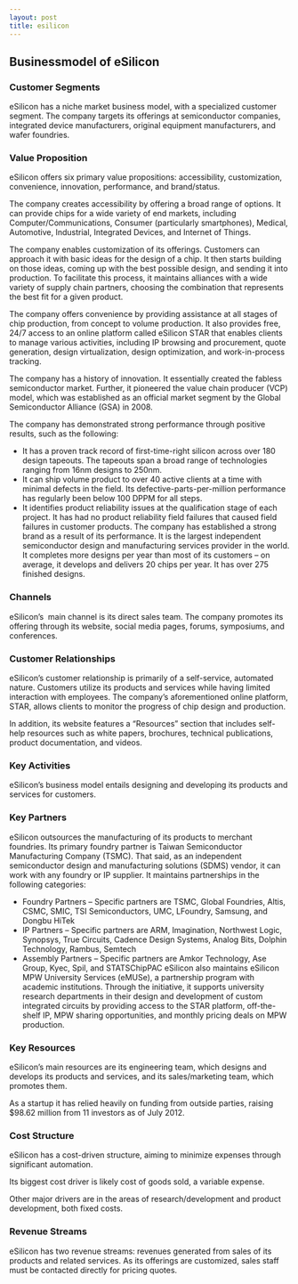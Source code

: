 ```yaml
---
layout: post
title: esilicon
---
```


Businessmodel of eSilicon
--------------------------

### Customer Segments

eSilicon has a niche market business model, with a specialized customer segment. The company targets its offerings at semiconductor companies, integrated device manufacturers, original equipment manufacturers, and wafer foundries.

### Value Proposition

eSilicon offers six primary value propositions: accessibility, customization, convenience, innovation, performance, and brand/status.

The company creates accessibility by offering a broad range of options. It can provide chips for a wide variety of end markets, including Computer/Communications, Consumer (particularly smartphones), Medical, Automotive, Industrial, Integrated Devices, and Internet of Things.

The company enables customization of its offerings. Customers can approach it with basic ideas for the design of a chip. It then starts building on those ideas, coming up with the best possible design, and sending it into production. To facilitate this process, it maintains alliances with a wide variety of supply chain partners, choosing the combination that represents the best fit for a given product.

The company offers convenience by providing assistance at all stages of chip production, from concept to volume production. It also provides free, 24/7 access to an online platform called eSilicon STAR that enables clients to manage various activities, including IP browsing and procurement, quote generation, design virtualization, design optimization, and work-in-process tracking.

The company has a history of innovation. It essentially created the fabless semiconductor market. Further, it pioneered the value chain producer (VCP) model, which was established as an official market segment by the Global Semiconductor Alliance (GSA) in 2008.

The company has demonstrated strong performance through positive results, such as the following:

 * It has a proven track record of first-time-right silicon across over 180 design tapeouts. The tapeouts span a broad range of technologies ranging from 16nm designs to 250nm.
* It can ship volume product to over 40 active clients at a time with minimal defects in the field. Its defective-parts-per-million performance has regularly been below 100 DPPM for all steps.
* It identifies product reliability issues at the qualification stage of each project. It has had no product reliability field failures that caused field failures in customer products.
 The company has established a strong brand as a result of its performance. It is the largest independent semiconductor design and manufacturing services provider in the world. It completes more designs per year than most of its customers – on average, it develops and delivers 20 chips per year. It has over 275 finished designs.

### Channels

eSilicon’s  main channel is its direct sales team. The company promotes its offering through its website, social media pages, forums, symposiums, and conferences.

### Customer Relationships

eSilicon’s customer relationship is primarily of a self-service, automated nature. Customers utilize its products and services while having limited interaction with employees. The company’s aforementioned online platform, STAR, allows clients to monitor the progress of chip design and production.

In addition, its website features a “Resources” section that includes self-help resources such as white papers, brochures, technical publications, product documentation, and videos.

### Key Activities

eSilicon’s business model entails designing and developing its products and services for customers.

### Key Partners

eSilicon outsources the manufacturing of its products to merchant foundries. Its primary foundry partner is Taiwan Semiconductor Manufacturing Company (TSMC). That said, as an independent semiconductor design and manufacturing solutions (SDMS) vendor, it can work with any foundry or IP supplier. It maintains partnerships in the following categories:

 * Foundry Partners – Specific partners are TSMC, Global Foundries, Altis, CSMC, SMIC, TSI Semiconductors, UMC, LFoundry, Samsung, and Dongbu HiTek
* IP Partners – Specific partners are ARM, Imagination, Northwest Logic, Synopsys, True Circuits, Cadence Design Systems, Analog Bits, Dolphin Technology, Rambus, Semtech
* Assembly Partners – Specific partners are Amkor Technology, Ase Group, Kyec, Spil, and STATSChipPAC
 eSilicon also maintains eSilicon MPW University Services (eMUSe), a partnership program with academic institutions. Through the initiative, it supports university research departments in their design and development of custom integrated circuits by providing access to the STAR platform, off-the-shelf IP, MPW sharing opportunities, and monthly pricing deals on MPW production.

### Key Resources

eSilicon’s main resources are its engineering team, which designs and develops its products and services, and its sales/marketing team, which promotes them.

As a startup it has relied heavily on funding from outside parties, raising $98.62 million from 11 investors as of July 2012.

### Cost Structure

eSilicon has a cost-driven structure, aiming to minimize expenses through significant automation.

Its biggest cost driver is likely cost of goods sold, a variable expense.

Other major drivers are in the areas of research/development and product development, both fixed costs.

### Revenue Streams

eSilicon has two revenue streams: revenues generated from sales of its products and related services. As its offerings are customized, sales staff must be contacted directly for pricing quotes.

